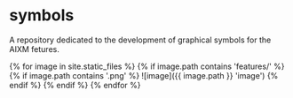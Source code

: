 # symbols
A repository dedicated to the development of graphical symbols for the AIXM fetures.


{% for image in site.static_files %}
 {% if image.path contains 'features/' %}
  {% if image.path contains '.png' %}
   ![image]({{ image.path }} 'image')
  {% endif %}
 {% endif %}
{% endfor %}
